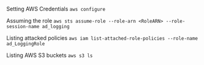Setting AWS Credentials 
`aws configure`

Assuming the role
`aws sts assume-role --role-arn <RoleARN> --role-session-name ad_logging`

Listing attacked policies
`aws iam list-attached-role-policies --role-name ad_LoggingRole`

Listing AWS S3 buckets
`aws s3 ls`
